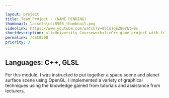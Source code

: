 ```yaml
---

layout: project
title: Team Project - (NAME PENDING)
thumbnail: \assets\csc8508_thumbnail.png
videolink: https://www.youtube.com/watch?v=0b1s1qEZ80Y&t=9s
shortdescription: <li>University Coursework<li>C++ game project with team<li>8 week development
permalink: /CSC8508
priority: 3
---
```

<h2>Languages: C++, GLSL</h2>
For this module, I was instructed to put together a space scene and planet surface scene using OpenGL. I implemented a variety of graphical techniques using the knowledge gained from tutorials and assistance from lecturers.
